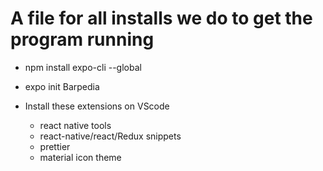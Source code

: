 # A file for all installs we do to get the program running

- npm install expo-cli --global
- expo init Barpedia

- Install these extensions on VScode
  - react native tools
  - react-native/react/Redux snippets
  - prettier
  - material icon theme
